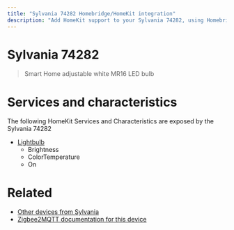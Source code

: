 ```yaml
---
title: "Sylvania 74282 Homebridge/HomeKit integration"
description: "Add HomeKit support to your Sylvania 74282, using Homebridge, Zigbee2MQTT and homebridge-z2m."
---
```

<!---
This file has been GENERATED using src/docgen/docgen.ts
DO NOT EDIT THIS FILE MANUALLY!
-->
# Sylvania 74282
> Smart Home adjustable white MR16 LED bulb


# Services and characteristics
The following HomeKit Services and Characteristics are exposed by
the Sylvania 74282

* [Lightbulb](../../light.md)
  * Brightness
  * ColorTemperature
  * On


# Related
* [Other devices from Sylvania](../index.md#sylvania)
* [Zigbee2MQTT documentation for this device](https://www.zigbee2mqtt.io/devices/74282.html)